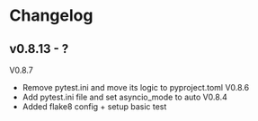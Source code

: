 # Changelog

## v0.8.13 - ?


V0.8.7
- Remove pytest.ini and move its logic to pyproject.toml
V0.8.6
- Add pytest.ini file and set asyncio_mode to auto
V0.8.4
- Added flake8 config + setup basic test
